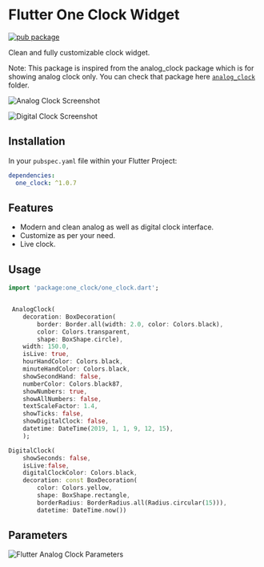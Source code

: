 # Flutter One Clock Widget

[![pub package](https://img.shields.io/pub/v/analog_clock.svg)](https://pub.dartlang.org/packages/one_clock)

Clean and fully customizable clock widget.

Note: This package is inspired from the analog_clock package which is for showing analog clock only. You can check that package here [`analog_clock`](https://pub.dev/packages/analog_clock) folder.

![Analog Clock Screenshot](https://github.com/AurangzebHusain/one_clock/blob/master/Analog_Clock.png?raw=true)



![Digital Clock Screenshot](https://github.com/AurangzebHusain/one_clock/blob/master/Digital_Clock.png?raw=true)

## Installation

In your `pubspec.yaml` file within your Flutter Project:

```yaml
dependencies:
  one_clock: ^1.0.7
```

## Features

- Modern and clean analog as well as digital clock interface.
- Customize as per your need.
- Live clock.

## Usage

```dart
import 'package:one_clock/one_clock.dart';


 AnalogClock(
	decoration: BoxDecoration(
	    border: Border.all(width: 2.0, color: Colors.black),
	    color: Colors.transparent,
	    shape: BoxShape.circle),
	width: 150.0,
	isLive: true,
	hourHandColor: Colors.black,
	minuteHandColor: Colors.black,
	showSecondHand: false,
	numberColor: Colors.black87,
	showNumbers: true,
	showAllNumbers: false,
	textScaleFactor: 1.4,
	showTicks: false,
	showDigitalClock: false,
	datetime: DateTime(2019, 1, 1, 9, 12, 15),
	);

DigitalClock(
	showSeconds: false,
	isLive:false,
	digitalClockColor: Colors.black,
	decoration: const BoxDecoration(
		color: Colors.yellow,
		shape: BoxShape.rectangle,
		borderRadius: BorderRadius.all(Radius.circular(15))),
		datetime: DateTime.now())
```

## Parameters

![Flutter Analog Clock Parameters](https://github.com/furkantektas/analog_clock/raw/master/doc/visual_doc.png?raw=true)
